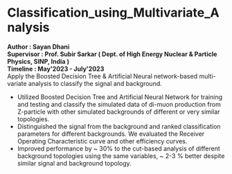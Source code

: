 # Classification_using_Multivariate_Analysis
**Author : Sayan Dhani**<br/>
**Supervisor : Prof. Subir Sarkar ( Dept. of High Energy Nuclear & Particle Physics, SINP, India )**<br/>
**Timeline : May'2023 - July'2023**<br/>
Apply the Boosted Decision Tree & Artificial Neural network-based multi-variate analysis to classify the signal and background. 

- Utilized Boosted Decision Tree and Artificial Neural Network for training and testing and classify the simulated data of di-muon production from Z-particle with other simulated backgrounds of different or very similar topologies.
- Distinguished the signal from the background and ranked classification parameters for different backgrounds. We evaluated the Receiver Operating Characteristic curve and other efficiency curves.
- Improved performance by ~ 30% to the cut-based analysis of different background topologies using the same variables, ~ 2-3 % better despite similar signal and background topology.
